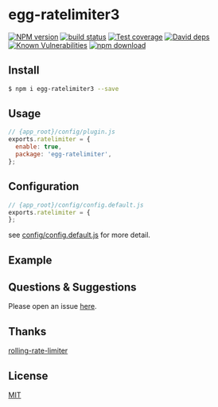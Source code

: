 # egg-ratelimiter3

[![NPM version][npm-image]][npm-url]
[![build status][travis-image]][travis-url]
[![Test coverage][codecov-image]][codecov-url]
[![David deps][david-image]][david-url]
[![Known Vulnerabilities][snyk-image]][snyk-url]
[![npm download][download-image]][download-url]

[npm-image]: https://img.shields.io/npm/v/egg-ratelimiter3.svg?style=flat-square
[npm-url]: https://npmjs.org/package/egg-ratelimiter3
[travis-image]: https://img.shields.io/travis/zdt1013/egg-ratelimiter3.svg?style=flat-square
[travis-url]: https://travis-ci.org/zdt1013/egg-ratelimiter3
[codecov-image]: https://img.shields.io/codecov/c/github/zdt1013/egg-ratelimiter3.svg?style=flat-square
[codecov-url]: https://codecov.io/github/zdt1013/egg-ratelimiter3?branch=master
[david-image]: https://img.shields.io/david/zdt1013/egg-ratelimiter3.svg?style=flat-square
[david-url]: https://david-dm.org/zdt1013/egg-ratelimiter3
[snyk-image]: https://snyk.io/test/npm/egg-ratelimiter3/badge.svg?style=flat-square
[snyk-url]: https://snyk.io/test/npm/egg-ratelimiter3
[download-image]: https://img.shields.io/npm/dm/egg-ratelimiter3.svg?style=flat-square
[download-url]: https://npmjs.org/package/egg-ratelimiter3

<!--
Description here.
-->

## Install

```bash
$ npm i egg-ratelimiter3 --save
```

## Usage

```js
// {app_root}/config/plugin.js
exports.ratelimiter = {
  enable: true,
  package: 'egg-ratelimiter',
};
```

## Configuration

```js
// {app_root}/config/config.default.js
exports.ratelimiter = {
};
```

see [config/config.default.js](config/config.default.js) for more detail.

## Example

<!-- example here -->

## Questions & Suggestions

Please open an issue [here](https://github.com/eggjs/egg/issues).

## Thanks
[rolling-rate-limiter](https://github.com/peterkhayes/rolling-rate-limiter)

## License

[MIT](LICENSE)
